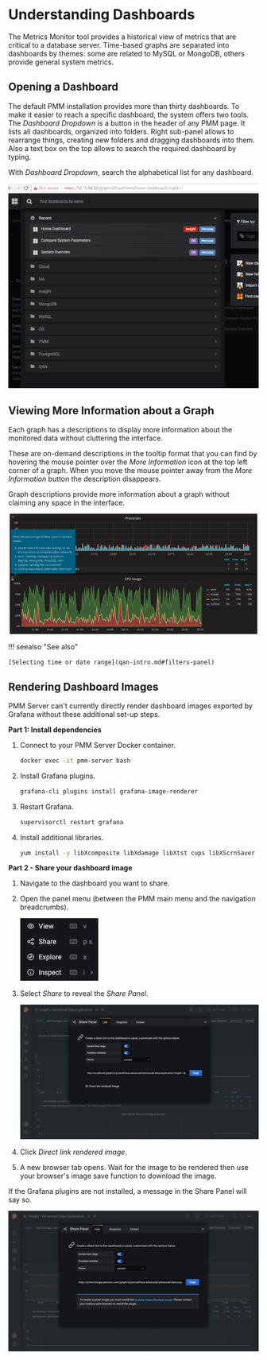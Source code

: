# Understanding Dashboards

The Metrics Monitor tool provides a historical view of metrics that are critical to a database server. Time-based graphs are separated into dashboards by themes: some are related to MySQL or MongoDB, others provide general system metrics.

## Opening a Dashboard

The default PMM installation provides more than thirty dashboards. To make it
easier to reach a specific dashboard, the system offers two tools. The
*Dashboard Dropdown* is a button in the header of any PMM page. It lists
all dashboards, organized into folders. Right sub-panel allows to rearrange
things, creating new folders and dragging dashboards into them. Also a text box
on the top allows to search the required dashboard by typing.

With *Dashboard Dropdown*, search the alphabetical list for any dashboard.

![image](_images/metrics-monitor.dashboard-dropdown.png)

## Viewing More Information about a Graph

Each graph has a descriptions to display more information about the monitored
data without cluttering the interface.

These are on-demand descriptions in the tooltip format that you can find by
hovering the mouse pointer over the *More Information* icon at the top left
corner of a graph. When you move the mouse pointer away from the *More Information*
button the description disappears.

Graph descriptions provide more information about a graph without claiming any space in the interface.

![image](_images/metrics-monitor.description.1.png)

!!! seealso "See also"

    [Selecting time or date range](qan-intro.md#filters-panel)

## Rendering Dashboard Images

PMM Server can't currently directly render dashboard images exported by Grafana without these additional set-up steps.

**Part 1: Install dependencies**

1. Connect to your PMM Server Docker container.

    ```sh
    docker exec -it pmm-server bash
    ```

2. Install Grafana plugins.

    ```sh
    grafana-cli plugins install grafana-image-renderer
    ```

3. Restart Grafana.

    ```sh
    supervisorctl restart grafana
    ```

4. Install additional libraries.

    ```sh
    yum install -y libXcomposite libXdamage libXtst cups libXScrnSaver pango atk adwaita-cursor-theme adwaita-icon-theme at at-spi2-atk at-spi2-core cairo-gobject colord-libs dconf desktop-file-utils ed emacs-filesystem gdk-pixbuf2 glib-networking gnutls gsettings-desktop-schemas gtk-update-icon-cache gtk3 hicolor-icon-theme jasper-libs json-glib libappindicator-gtk3 libdbusmenu libdbusmenu-gtk3 libepoxy liberation-fonts liberation-narrow-fonts liberation-sans-fonts liberation-serif-fonts libgusb libindicator-gtk3 libmodman libproxy libsoup libwayland-cursor libwayland-egl libxkbcommon m4 mailx nettle patch psmisc redhat-lsb-core redhat-lsb-submod-security rest spax time trousers xdg-utils xkeyboard-config alsa-lib
    ```

**Part 2 - Share your dashboard image**

1. Navigate to the dashboard you want to share.

2. Open the panel menu (between the PMM main menu and the navigation breadcrumbs).

    ![image](_images/PMM_Common_Panel_Menu_Open.jpg)

3. Select *Share* to reveal the *Share Panel*.

    ![image](_images/PMM_Common_Panel_Menu_Share.jpg)

4. Click *Direct link rendered image*.

5. A new browser tab opens. Wait for the image to be rendered then use your browser's image save function to download the image.


If the Grafana plugins are not installed, a message in the Share Panel will say so.

![image](_images/PMM_Common_Panel_Menu_Share_Link_Missing_Plugins.jpg)

